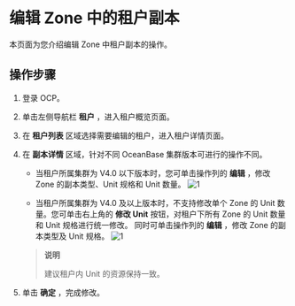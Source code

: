 编辑 Zone 中的租户副本
===================================

本页面为您介绍编辑 Zone 中租户副本的操作。

操作步骤
-------------------------

1. 登录 OCP。

2. 单击左侧导航栏 **租户** ，进入租户概览页面。

3. 在 **租户列表** 区域选择需要编辑的租户，进入租户详情页面。

4. 在 **副本详情** 区域，针对不同 OceanBase 集群版本可进行的操作不同。

   * 当租户所属集群为 V4.0 以下版本时，您可单击操作列的 **编辑** ，修改 Zone 的副本类型、Unit 规格和 Unit 数量。
   ![1](https://help-static-aliyun-doc.aliyuncs.com/assets/img/zh-CN/5831070261/p271865.png)

   * 当租户所属集群为 V4.0 及以上版本时，不支持修改单个 Zone 的 Unit 数量。您可单击右上角的 **修改 Unit** 按钮，对租户下所有 Zone 的 Unit 数量和 Unit 规格进行统一修改。
  同时可单击操作列的 **编辑** ，修改 Zone 的副本类型及 Unit 规格。
    ![1](https://obbusiness-private.oss-cn-shanghai.aliyuncs.com/doc/img/ocp/%E4%BF%AE%E6%94%B9%E5%89%AF%E6%9C%AC.png)

    > **说明**
    >
    > 建议租户内 Unit 的资源保持一致。

5. 单击 **确定** ，完成修改。
